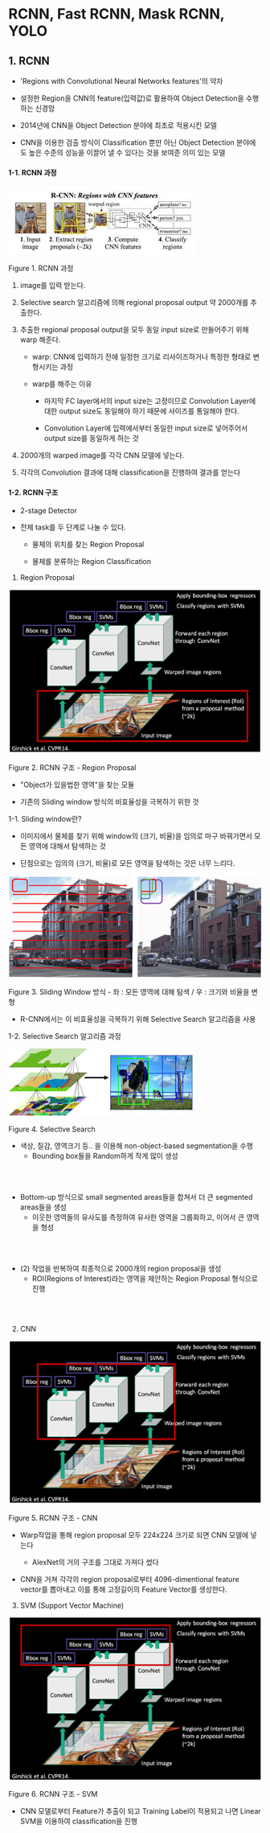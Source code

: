 RCNN, Fast RCNN, Mask RCNN, YOLO
=================================

## 1. RCNN

* 'Regions with Convolutional Neural Networks features'의 약자

* 설정한 Region을 CNN의 feature(입력값)로 활용하여 Object Detection을 수행하는 신경망
* 2014년에 CNN을 Object Detection 분야에 최초로 적용시킨 모델

* CNN을 이용한 검출 방식이 Classification 뿐만 아닌 Object Detection 분야에도 높은 수준의 성능을 이끌어 낼 수 있다는 것을 보여준 의미 있는 모델


#### 1-1. RCNN 과정
<img src="img/RCNN.jpg">

Figure 1. RCNN 과정

1. image를 입력 받는다.

2. Selective search 알고리즘에 의해 regional proposal output 약 2000개를 추출한다.

3. 추출한 regional proposal output을 모두 동일 input size로 만들어주기 위해 warp 해준다.

    * warp: CNN에 입력하기 전에 일정한 크기로 리사이즈하거나 특정한 형태로 변형시키는 과정

    * warp를 해주는 이유

        * 마지막 FC layer에서의 input size는 고정이므로 Convolution Layer에 대한 output size도 동일해야 하기 때문에 사이즈를 통일해야 한다.

        * Convolution Layer에 입력에서부터 동일한 input size로 넣어주어서 output size를 동일하게 하는 것

4. 2000개의 warped image를 각각 CNN 모델에 넣는다.

5. 각각의 Convolution 결과에 대해 classification을 진행하여 결과를 얻는다




#### 1-2. RCNN 구조
* 2-stage Detector

* 전체 task를 두 단계로 나눌 수 있다.

    * 물체의 위치를 찾는 Region Proposal

    * 물체를 분류하는 Region Classification


1. Region Proposal

<img src="img/Region Proposal.png">

Figure 2. RCNN 구조 - Region Proposal

* "Object가 있을법한 영역"을 찾는 모듈

* 기존의 Sliding window 방식의 비효율성을 극복하기 위한 것


1-1. Sliding window란?

* 이미지에서 물체를 찾기 위해 window의 (크기, 비율)을 임의로 마구 바꿔가면서 모든 영역에 대해서 탐색하는 것

* 단점으로는 임의의 (크기, 비율)로 모든 영역을 탐색하는 것은 너무 느리다.

<img src="img/sliding window.png">

Figure 3. Sliding Window 방식 - 좌 : 모든 영역에 대해 탐색 / 우 : 크기와 비율을 변형

* R-CNN에서는 이 비효율성을 극복하기 위해 Selective Search 알고리즘을 사용


1-2. Selective Search 알고리즘 과정

<img src="img/Selective Search.jpg">

Figure 4. Selective Search


* 색상, 질감, 영역크기 등.. 을 이용해 non-object-based segmentation을 수행 
    * Bounding box들을 Random하게 작게 많이 생성
<br>
<br>

* Bottom-up 방식으로 small segmented areas들을 합쳐서 더 큰 segmented areas들을 생성
    * 이웃한 영역들의 유사도를 측정하여 유사한 영역을 그룹화하고, 이어서 큰 영역을 형성
<br>
<br>    

* (2) 작업을 반복하여 최종적으로 2000개의 region proposal을 생성
    * ROI(Regions of Interest)라는 영역을 제안하는 Region Proposal 형식으로 진행
<br>
<br>


2. CNN

<img src="img/CNN.png">

Figure 5. RCNN 구조 - CNN

* Warp작업을 통해 region proposal 모두 224x224 크기로 되면 CNN 모델에 넣는다

    * AlexNet의 거의 구조를 그대로 가져다 썼다

* CNN을 거쳐 각각의 region proposal로부터 4096-dimentional feature vector를 뽑아내고 이를 통해 고정길이의 Feature Vector를 생성한다.


3. SVM (Support Vector Machine)

<img src="img/SVM.png">

Figure 6. RCNN 구조 - SVM

* CNN 모델로부터 Feature가 추출이 되고 Training Label이 적용되고 나면 Linear SVM을 이용하여 classification을 진행

